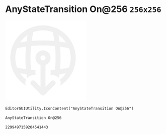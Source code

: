 # AnyStateTransition On@256 `256x256`
<img src="/img/AnyStateTransition%20On@256.png" width=256 height=256>

``` CSharp
EditorGUIUtility.IconContent("AnyStateTransition On@256")
```
```
AnyStateTransition On@256
```
```
2299497159204541443
```
